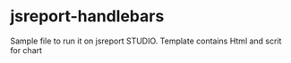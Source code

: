 # jsreport-handlebars
Sample file to run it on jsreport STUDIO. 
Template contains Html and scrit for chart
